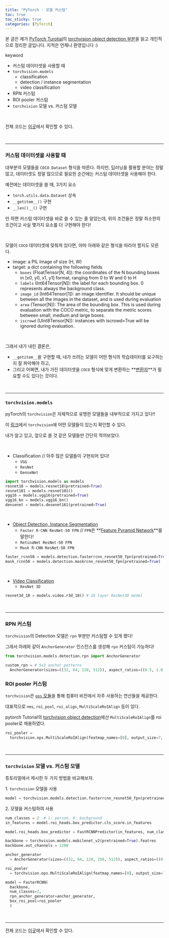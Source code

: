 ```yaml
---
title: "PyTorch - 모델 커스텀"
toc: true
toc_sticky: true
categories: [PyTorch]
---
```



본 글은 제가 [PyTorch Turotial](https://pytorch.org/tutorials/)의 [torchvision object detection 부분](https://pytorch.org/tutorials/intermediate/torchvision_tutorial.html)을 읽고 개인적으로 정리한 글입니다. 지적은 언제나 환영입니다 :)

<span class="statement-title">keyword</span>

- 커스텀 데이터셋을 사용할 때
- `torchvision.models`
  - classification
  - detection / instance segmentation
  - video classification
- RPN 커스텀
- ROI pooler 커스텀
- `torchvision` 모델 vs. 커스텀 모델

<br>

전체 코드는 [이곳](https://gist.github.com/BlueHorn07/2871c7ccb6a848918fb478ceaefbb955)에서 확인할 수 있다.

<br>
<hr>

### 커스텀 데이터셋을 사용할 때

대부분의 모델들을 `COCO Dataset` 형식을 따른다. 하지만, 딥러닝을 활용할 분야는 정말 많고, 데이터셋도 정말 많으므로 필요한 순간에는 커스텀 데이터셋을 사용해야 한다.

예전에는 데이터셋을 쓸 때, 3가지 요소
- `torch.utils.data.Dataset` 상속
- `__getitem__()` 구현
- `__len()__()` 구현

만 하면 커스텀 데이터셋을 바로 쓸 수 있는 줄 알았는데, 위의 조건들은 정말 최소한의 조건이고 사실 몇가지 요소를 더 구현해야 한다!

<br>

모델이 `COCO` 데이터셋에 맞춰져 있다면, 아마 아래와 같은 형식을 따라야 할지도 모른다.

<div class="statement" markdown="1">

- image: a PIL Image of size (H, W)
- target: a dict containing the following fields
  - `boxes` (FloatTensor[N, 4]): the coordinates of the N bounding boxes in [x0, y0, x1, y1] format, ranging from 0 to W and 0 to H
  - `labels` (Int64Tensor[N]): the label for each bounding box. 0 represents always the background class.
  - `image_id` (Int64Tensor[1]): an image identifier. It should be unique between all the images in the dataset, and is used during evaluation
  - `area` (Tensor[N]): The area of the bounding box. This is used during evaluation with the COCO metric, to separate the metric scores between small, medium and large boxes.
  -  `iscrowd` (UInt8Tensor[N]): instances with iscrowd=True will be ignored during evaluation.
</div><br>

그래서 내가 내린 결론은,

- `__getitem__`을 구현할 때, 내가 쓰려는 모델이 어떤 형식의 학습데이터를 요구하는지 잘 파악해야 하고,
- 그리고 어쩌면, 내가 가진 데이터셋을 `COCO` 형식에 맞게 변환하는 **<u>변환자</u>**가 필요할 수도 있다는 것이다.

<br>
<hr>

### `torchvision.models`

pyTorch의 `torchvision`은 자체적으로 유명한 모델들을 내부적으로 가지고 있다!!

이 [링크](https://pytorch.org/docs/stable/torchvision/models.html)에서 `torchvision`에 어떤 모델들이 있는지 확인할 수 있다.

내가 알고 있고, 앞으로 쓸 것 같은 모델들만 간단히 적어보았다.

<br>

- Classification // 아주 많은 모델들이 구현되어 있다!
  - `VGG`
  - `ResNet`
  - `DenseNet`

``` python
import torchvision.models as models
resnet18 = models.resnet18(pretrained=True)
resnet101 = models.resnet101()
vgg16 = models.vgg16(pretrained=True)
vgg16_bn = models.vgg16_bn()
densenet = models.desenet161(pretrained=True)
```

<br>

- [Object Detection, Instance Segmentation](https://pytorch.org/docs/stable/torchvision/models.html#object-detection-instance-segmentation-and-person-keypoint-detection)
  - `Faster R-CNN ResNet-50 FPN` // `FPN`은 **<u>Feature Pyramid Network</u>**를 말한다!
  - `RetinaNet ResNet-50 FPN`
  - `Mask R-CNN ResNet-50 FPN`

``` python
faster_rcnn50 = models.detection.fasterrcnn_resnet50_fpn(pretrained=True)
mask_rcnn50 = models.detection.maskrcnn_resnet50_fpn(pretrained=True)
```

<br>

- [Video Classification](https://pytorch.org/docs/stable/torchvision/models.html#video-classification)
  - `ResNet 3D`

``` python
resnet3d_18 = models.video.r3d_18() # 18 layer ResNet3D model
```

<br>
<hr>

### RPN 커스텀

`torchvision`의 Detection 모델은 `rpn` 부분만 커스텀할 수 있게 했다!

그래서 아래와 같이 `AnchorGenerator` 인스턴스를 생성해 `rpn` 커스텀이 가능하다!

``` python
from torchvision.models.detection.rpn import AnchorGenerator

custom_rpn = # 5x3 anchor patterns
  AnchorGenerator(sizes=((32, 64, 128, 512)), aspect_ratios=((0.5, 1.0, 2.0)))
```

### ROI pooler 커스텀

`torchvision`은 [`ops` 모듈](https://pytorch.org/docs/stable/torchvision/ops.html)을 통해 컴퓨터 비전에서 자주 사용하는 연산들을 제공한다.

대표적으로 `nms`, `roi_pool`, `roi_align`, `MultiScaleRoIAlign` 등이 있다.

pytorch Tutorial의 [torchvision object detection](https://pytorch.org/tutorials/intermediate/torchvision_tutorial.html)에선 `MultiScaleRoIAlign`를 roi pooler로 채용하였다.

``` python
roi_pooler =
  torchvision.ops.MultiScaleRoIAlign(featmap_names=[0], output_size=7, sampling_ratio=2)
```

<br>
<hr>

### `torchvision` 모델 vs. 커스텀 모델

튜토리얼에서 제시한 두 가지 방법을 비교해보자.

1\. `torchvision` 모델을 사용


``` python
model = torchvision.models.detection.fasterrcnn_resnet50_fpn(pretrained=True)
```

2\. 모델을 커스텀하여 사용

``` python
num_classes = 2  # 1: person, 0: background
in_features = model.roi_heads.box_predictor.cls_score.in_features

model.roi_heads.box_predictor = FastRCNNPredictor(in_features, num_classes)

backbone = torchvision.models.mobilenet_v2(pretrained=True).featres
backbone.out_channels = 1280

anchor_generator
  = AnchorGenerator(sizes=((32, 64, 128, 256, 512)), aspect_ratios=((0.5, 1.0, 2.0)))

roi_pooler
  = torchvision.ops.MultiScaleRoIAlign(featmap_names=[0], output_size=7, sampling_ratio=2)

model = FasterRCNN(
  backbone,
  num_classes=2,
  rpn_anchor_generator=anchor_generator,
  box_roi_pool=roi_pooler
  )
```

<br>
<hr>

전체 코드는 [이곳](https://gist.github.com/BlueHorn07/2871c7ccb6a848918fb478ceaefbb955)에서 확인할 수 있다.